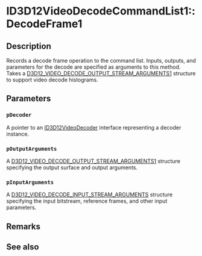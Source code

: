 # ID3D12VideoDecodeCommandList1::DecodeFrame1

## Description

Records a decode frame operation to the command list. Inputs, outputs, and parameters for the decode are specified as arguments to this method. Takes a [D3D12_VIDEO_DECODE_OUTPUT_STREAM_ARGUMENTS1](https://learn.microsoft.com/windows/win32/api/d3d12video/ns-d3d12video-d3d12_video_decode_output_stream_arguments1) structure to support video decode histograms.

## Parameters

### `pDecoder`

A pointer to an [ID3D12VideoDecoder](https://learn.microsoft.com/windows/win32/api/d3d12video/nn-d3d12video-id3d12videodecoder) interface representing a decoder instance.

### `pOutputArguments`

A [D3D12_VIDEO_DECODE_OUTPUT_STREAM_ARGUMENTS1](https://learn.microsoft.com/windows/win32/api/d3d12video/ns-d3d12video-d3d12_video_decode_output_stream_arguments1) structure specifying the output surface and output arguments.

### `pInputArguments`

A [D3D12_VIDEO_DECODE_INPUT_STREAM_ARGUMENTS](https://learn.microsoft.com/windows/win32/api/d3d12video/ns-d3d12video-d3d12_video_decode_input_stream_arguments) structure specifying the input bitstream, reference frames, and other input parameters.

## Remarks

## See also